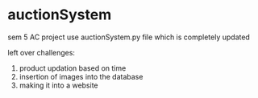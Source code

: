 # auctionSystem
sem 5 AC project
use auctionSystem.py file which is completely updated 

left over challenges:
1. product updation based on time
2. insertion of images into the database
3. making it into a website
